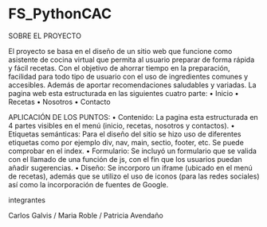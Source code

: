# FS_PythonCAC



SOBRE EL PROYECTO


El proyecto se basa en el diseño de un sitio web que funcione como asistente
de cocina virtual que permita al usuario preparar de forma rápida y fácil
recetas. Con el objetivo de ahorrar tiempo en la preparación, facilidad para
todo tipo de usuario con el uso de ingredientes comunes y accesibles.
Además de aportar recomendaciones saludables y variadas.
La pagina web esta estructurada en las siguientes cuatro parte:
• Inicio
• Recetas
• Nosotros
• Contacto

APLICACIÓN DE LOS PUNTOS:
• Contenido: La pagina esta estructurada en 4 partes visibles en el menú
(inicio, recetas, nosotros y contactos).
• Etiquetas semánticas: Para el diseño del sitio se hizo uso de diferentes
etiquetas como por ejemplo div, nav, main, sectio, footer, etc. Se puede
comprobar en el index.
• Formulario: Se incluyó un formulario que se valida con el llamado de una
función de js, con el fin que los usuarios puedan añadir sugerencias.
• Diseño: Se incorporo un iframe (ubicado en el menú de recetas), además
que se utilizo el uso de iconos (para las redes sociales) así como la
incorporación de fuentes de Google.


integrantes 

Carlos Galvis / 
Maria Roble  /
Patricia Avendaño
